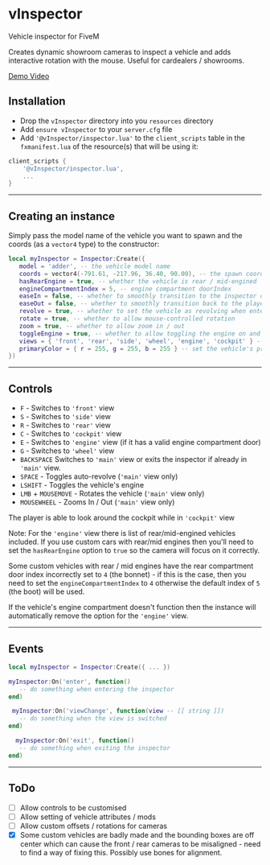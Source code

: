 # vInspector
 Vehicle inspector for FiveM

 Creates dynamic showroom cameras to inspect a vehicle and adds interactive rotation with the mouse. Useful for cardealers / showrooms.

 [Demo Video](https://streamable.com/etw0i2)
 
 ## Installation
* Drop the `vInspector` directory into you `resources` directory
* Add `ensure vInspector` to your `server.cfg` file
* Add `'@vInspector/inspector.lua'` to the `client_scripts` table in the `fxmanifest.lua` of the resource(s) that will be using it:

```lua
client_scripts {
    '@vInspector/inspector.lua',
    ...
}
```

---

 ## Creating an instance
 Simply pass the model name of the vehicle you want to spawn and the coords (as a `vector4` type) to the constructor:
 ```lua
 local myInspector = Inspector:Create({
    model = 'adder', -- the vehicle model name
    coords = vector4(-791.61, -217.96, 36.40, 90.00), -- the spawn coords
    hasRearEngine = true, -- whether the vehicle is rear / mid-engined
    engineCompartmentIndex = 5, -- engine compartment doorIndex
    easeIn = false, -- whether to smoothly transition to the inspector camera
    easeOut = false, -- whether to smoothly transition back to the player camera
    revolve = true, -- whether to set the vehicle as revolving when entering inspector
    rotate = true, -- whether to allow mouse-controlled rotation
    zoom = true, -- whether to allow zoom in / out
    toggleEngine = true, -- whether to allow toggling the engine on and off
    views = { 'front', 'rear', 'side', 'wheel', 'engine', 'cockpit' } -- available views
    primaryColor = { r = 255, g = 255, b = 255 } -- set the vehicle's primary colour
 })
 ```
 
 ---

 
## Controls
 * `F` - Switches to `'front'` view
 * `S` - Switches to `'side'` view
 * `R` - Switches to `'rear'` view
 * `C` - Switches to `'cockpit'` view
 * `E` - Switches to `'engine'` view (if it has a valid engine compartment door)
 * `G` - Switches to `'wheel'` view
 * `BACKSPACE` Switches to `'main'` view or exits the inspector if already in `'main'` view.
 * `SPACE` - Toggles auto-revolve (`'main'` view only)
 * `LSHIFT` - Toggles the vehicle's engine
 * `LMB` + `MOUSEMOVE` - Rotates the vehicle (`'main'` view only)
 * `MOUSEWHEEL` - Zooms In / Out (`'main'` view only)
 
The player is able to look around the cockpit while in `'cockpit'` view

Note: For the `'engine'` view there is list of rear/mid-engined vehicles included. If you use custom cars with rear/mid engines then you'll need to set the `hasRearEngine` option to `true` so the camera will focus on it correctly.

Some custom vehicles with rear / mid engines have the rear compartment door index incorrectly set to `4` (the bonnet) - if this is the case, then you need to set the `engineCompartmentIndex` to `4` otherwise the default index of `5` (the boot) will be used.

If the vehicle's engine compartment doesn't function then the instance will automatically remove the option for the `'engine'` view.

 ---
 
 ## Events

 ```lua
 local myInspector = Inspector:Create({ ... })
 
 myInspector:On('enter', function()
    -- do something when entering the inspector
 end)
 
  myInspector:On('viewChange', function(view -- [[ string ]])
    -- do something when the view is switched
 end)
 
   myInspector:On('exit', function()
    -- do something when exiting the inspector
 end)
 ```
 
 ---

 ## ToDo
- [ ] Allow controls to be customised
- [ ] Allow setting of vehicle attributes / mods
- [ ] Allow custom offsets / rotations for cameras
- [x] Some custom vehicles are badly made and the bounding boxes are off center which can cause the front / rear cameras to be misaligned - need to find a way of fixing this. Possibly use bones for alignment.